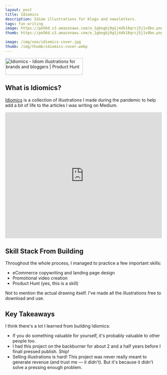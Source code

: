 ```yaml
---
layout: post
title: Idiomics
description: Idiom illustrations for blogs and newsletters.
tags: fun writing
image: https://pe56d.s3.amazonaws.com/o_1gbogbj0g1j4dk18qrcj5j1v9bo.png
thumb: https://pe56d.s3.amazonaws.com/o_1gbogbj0g1j4dk18qrcj5j1v9bo.png

image: /img/seo/idiomics-cover.jpg
thumb: /img/thumb/idiomics-cover.webp
---
```


<a href="https://www.producthunt.com/posts/idiomics?utm_source=badge-featured&utm_medium=badge&utm_souce=badge-idiomics" target="_blank"><img src="https://api.producthunt.com/widgets/embed-image/v1/featured.svg?post_id=363962&theme=light" alt="Idiomics - Idiom&#0032;illustrations&#0032;for&#0032;brands&#0032;and&#0032;bloggers | Product Hunt" style="width: 250px; height: 54px;" width="250" height="54" /></a>

## What is Idiomics?
[Idiomics](https://idiomics.com/) is a collection of illustrations I made during the pandemic to help add a bit of life to the articles I was writing on Medium.

<div style="max-width: 100%;">
    <iframe style="border: none; width: 100%;" src="https://cards.producthunt.com/cards/posts/363962?v=1" height="405" frameborder="0" scrolling="no" allowfullscreen></iframe>
</div>

## Skill Stack From Building
Throughout the whole process, I managed to practice a few important skills:
- eCommerce copywriting and landing page design
- Promotional video creation
- Product Hunt (yes, this is a skill)

Not to mention the actual drawing itself. I've made all the illustrations free to download and use.

## Key Takeaways
I think there's a lot I learned from building Idiomics:
- If you do something valuable for yourself, it's probably valuable to other people too.
- I had this project on the backburner for about 2 and a half years before I finall pressed publish. Ship!
- Selling illustrations is hard! This project was never really meant to generate revenue (and trust me — it didn't). But it's because it didn't solve a pressing enough problem.